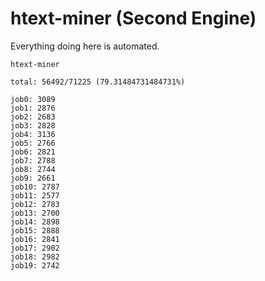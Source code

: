 # htext-miner (Second Engine)

Everything doing here is automated.

```
htext-miner

total: 56492/71225 (79.31484731484731%)

job0: 3089
job1: 2876
job2: 2683
job3: 2828
job4: 3136
job5: 2766
job6: 2821
job7: 2788
job8: 2744
job9: 2661
job10: 2787
job11: 2577
job12: 2783
job13: 2700
job14: 2898
job15: 2888
job16: 2841
job17: 2902
job18: 2982
job19: 2742
```